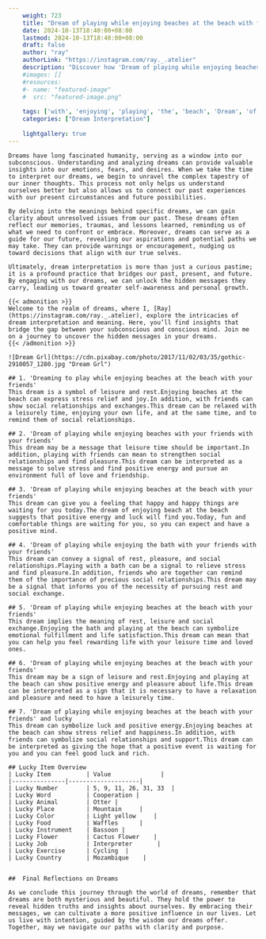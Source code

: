 ```yaml
---
    weight: 723
    title: "Dream of playing while enjoying beaches at the beach with friends"  # Assuming 'title' column exists
    date: 2024-10-13T18:40:00+08:00
    lastmod: 2024-10-13T18:40:00+08:00
    draft: false
    author: "ray"
    authorLink: "https://instagram.com/ray._.atelier"
    description: "Discover how 'Dream of playing while enjoying beaches at the beach with friends' can interpret your future and uncover its significant meanings in your life."
    #images: []
    #resources:
    #- name: "featured-image"
    #  src: "featured-image.png"
    
    tags: ['with', 'enjoying', 'playing', 'the', 'beach', 'Dream', 'of', 'beaches', 'while', 'friends', 'at']
    categories: ["Dream Interpretation"]
    
    lightgallery: true
---
```

    
    Dreams have long fascinated humanity, serving as a window into our subconscious. Understanding and analyzing dreams can provide valuable insights into our emotions, fears, and desires. When we take the time to interpret our dreams, we begin to unravel the complex tapestry of our inner thoughts. This process not only helps us understand ourselves better but also allows us to connect our past experiences with our present circumstances and future possibilities.
    
    By delving into the meanings behind specific dreams, we can gain clarity about unresolved issues from our past. These dreams often reflect our memories, traumas, and lessons learned, reminding us of what we need to confront or embrace. Moreover, dreams can serve as a guide for our future, revealing our aspirations and potential paths we may take. They can provide warnings or encouragement, nudging us toward decisions that align with our true selves.
    
    Ultimately, dream interpretation is more than just a curious pastime; it is a profound practice that bridges our past, present, and future. By engaging with our dreams, we can unlock the hidden messages they carry, leading us toward greater self-awareness and personal growth.
    
    {{< admonition >}}
    Welcome to the realm of dreams, where I, [Ray](https://instagram.com/ray._.atelier), explore the intricacies of dream interpretation and meaning. Here, you’ll find insights that bridge the gap between your subconscious and conscious mind. Join me on a journey to uncover the hidden messages in your dreams.
    {{< /admonition >}}
    
    ![Dream Grl](https://cdn.pixabay.com/photo/2017/11/02/03/35/gothic-2910057_1280.jpg "Dream Grl")
    
    ## 1. 'Dreaming to play while enjoying beaches at the beach with your friends'
    This dream is a symbol of leisure and rest.Enjoying beaches at the beach can express stress relief and joy.In addition, with friends can show social relationships and exchanges.This dream can be relaxed with a leisurely time, enjoying your own life, and at the same time, and to remind them of social relationships.
    
    ## 2. 'Dream of playing while enjoying beaches with your friends with your friends'
    This dream may be a message that leisure time should be important.In addition, playing with friends can mean to strengthen social relationships and find pleasure.This dream can be interpreted as a message to solve stress and find positive energy and pursue an environment full of love and friendship.
    
    ## 3. 'Dream of playing while enjoying beaches at the beach with your friends'
    This dream can give you a feeling that happy and happy things are waiting for you today.The dream of enjoying beach at the beach suggests that positive energy and luck will find you.Today, fun and comfortable things are waiting for you, so you can expect and have a positive mind.
    
    ## 4. 'Dream of playing while enjoying the bath with your friends with your friends'
    This dream can convey a signal of rest, pleasure, and social relationships.Playing with a bath can be a signal to relieve stress and find pleasure.In addition, friends who are together can remind them of the importance of precious social relationships.This dream may be a signal that informs you of the necessity of pursuing rest and social exchange.
    
    ## 5. 'Dream of playing while enjoying beaches at the beach with your friends'
    This dream implies the meaning of rest, leisure and social exchange.Enjoying the bath and playing at the beach can symbolize emotional fulfillment and life satisfaction.This dream can mean that you can help you feel rewarding life with your leisure time and loved ones.
    
    ## 6. 'Dream of playing while enjoying beaches at the beach with your friends'
    This dream may be a sign of leisure and rest.Enjoying and playing at the beach can show positive energy and pleasure about life.This dream can be interpreted as a sign that it is necessary to have a relaxation and pleasure and need to have a leisurely time.
    
    ## 7. 'Dream of playing while enjoying beaches at the beach with your friends' and lucky
    This dream can symbolize luck and positive energy.Enjoying beaches at the beach can show stress relief and happiness.In addition, with friends can symbolize social relationships and support.This dream can be interpreted as giving the hope that a positive event is waiting for you and you can feel good luck and rich.
    
    ## Lucky Item Overview
    | Lucky Item          | Value              |
    |---------------|--------------------|
    | Lucky Number        | 5, 9, 11, 26, 31, 33  |
    | Lucky Word          | Cooperation |
    | Lucky Animal        | Otter |
    | Lucky Place         | Mountain     |
    | Lucky Color         | Light yellow     |
    | Lucky Food          | Waffles      |
    | Lucky Instrument    | Bassoon |
    | Lucky Flower        | Cactus Flower    |
    | Lucky Job           | Interpreter       |
    | Lucky Exercise      | Cycling  |
    | Lucky Country       | Mozambique    |
    
    
    ##  Final Reflections on Dreams
    
    As we conclude this journey through the world of dreams, remember that dreams are both mysterious and beautiful. They hold the power to reveal hidden truths and insights about ourselves. By embracing their messages, we can cultivate a more positive influence in our lives. Let us live with intention, guided by the wisdom our dreams offer. Together, may we navigate our paths with clarity and purpose.
    